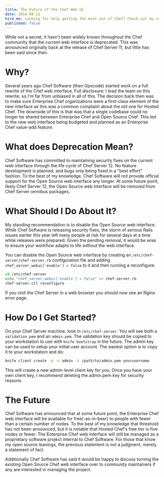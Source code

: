 ```yaml
---
title: The Future of the Chef Web UI
date: 2014-08-21
hire_me: Looking for help getting the most out of Chef? Check out my <a href="/training/">training</a> and <a href="/consulting/">consulting</a> services.
published: false
---
```


While not a secret, it hasn't been widely known throughout the Chef community
that the current web interface is deprecated. This was announced originally
back at the release of Chef Server 11, but little has been said since then.

# Why?

Several years ago Chef Software (then Opscode) started work on a full rewrite
of the Chef web interface. Full disclosure: I lead the team on this rewrite, so
I'm far from unbiased in all of this. The decision back then was to make sure
Enterprise Chef organizations were a first-class element of the new interface
as this was a common complaint about the old one for Hosted Chef. The downside
of this is that was that a single codebase could no longer be shared between
Enterprise Chef and Open Source Chef. This led to the new web interface being
budgeted and planned as an Enterprise Chef value-add feature.

# What does Deprecation Mean?

Chef Software has committed to maintaining security fixes on the current
web interface through the life cycle of Chef Server 12. No feature development
is planned, and bugs only being fixed in a "best effort" fashion. To the
best of my knowledge, Chef Software will not provide official support for the
Open Source web interface any longer. At some future point, likely Chef Server
12, the Open Source web interface will be removed from Chef Server omnibus
packages.

# What Should I Do About It?

My standing recommendation is to disable the Open Source web interface. While
Chef Software is releasing security fixes, the storm of serious Rails issues
earlier this year left many people at risk for several days at a time while
releases were prepared. Given the pending removal, it would be wise to ensure
your workflow adapts to life without the web interface.

You can disable the Open Source web interface by creating an
`/etc/chef-server/chef-server.rb` configuration file and adding
`chef_server_webui['enable'] = false` to it and then running a reconfigure:

```bash
cd /etc/chef-server
echo "chef_server_webui['enable'] = false" >> chef-server.rb
chef-server-ctl reconfigure
```

If you visit the Chef Server in a web browser you should now see an Nginx
error page.

# How Do I Get Started?

On your Chef Server machine, look in `/etc/chef-server`. You will see both a
`validation.pem` and an `admin.pem`. The validation key should be copied
to your workstation to use with `knife bootstrap` in the future. The admin
key can be used to setup your initial user account. The easiest option is to
copy it to your workstation and do:

```bash
knife client create -a -u admin -k /path/to/admin.pem yourusername
```

This will create a new admin-level client key for you. Once you have your own
client key, I recommend deleting the admin.pem key for security reasons.

# The Future

Chef Software has announced that at some future point, the Enterprise Chef web
interface will be available for free(-as-in-beer) to people with fewer than a
certain number of nodes. To the best of my knowledge that threshold has not been
announced, but it is notable that Hosted Chef's free tier is five nodes or
fewer. The Enterprise Chef web interface will still be managed as a proprietary
software project internal to Chef Software. For those that know my open source
leanings, the previous statement is not a judgment, merely a statement of fact.

Additionally Chef Software has said it would be happy to discuss turning the
existing Open Source Chef web interface over to community maintainers if any
are interested in managing the project.
